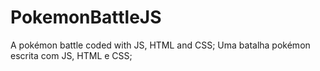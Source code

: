 # PokemonBattleJS
A pokémon battle coded with JS, HTML and CSS;
Uma batalha pokémon escrita com JS, HTML e CSS;
